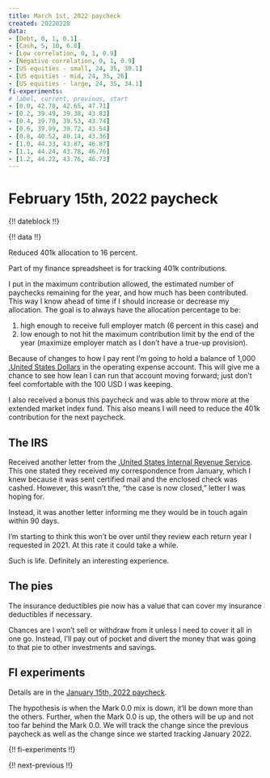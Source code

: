 ```yaml
---
title: March 1st, 2022 paycheck
created: 20220228
data:
- [Debt, 0, 1, 0.1]
- [Cash, 5, 10, 6.8]
- [Low correlation, 0, 1, 0.9]
- [Negative correlation, 0, 1, 0.9]
- [US equities - small, 24, 35, 30.1]
- [US equities - mid, 24, 35, 26]
- [US equities - large, 24, 35, 34.1]
fi-experiments:
# label, current, previous, start
- [0.0, 42.70, 42.65, 47.71]
- [0.2, 39.49, 39.38, 43.83]
- [0.4, 39.70, 39.53, 43.74]
- [0.6, 39.99, 39.72, 43.54]
- [0.8, 40.52, 40.14, 43.36]
- [1.0, 44.33, 43.87, 46.87]
- [1.1, 44.24, 43.78, 46.76]
- [1.2, 44.22, 43.76, 46.73]
---
```


# February 15th, 2022 paycheck

{!! dateblock !!}

{!! data !!}

Reduced 401k allocation to 16 percent.

Part of my finance spreadsheet is for tracking 401k contributions. 

I put in the maximum contribution allowed, the estimated number of paychecks remaining for the year, and how much has been contributed. This way I know ahead of time if I should increase or decrease my allocation. The goal is to always have the allocation percentage to be:

1. high enough to receive full employer match (6 percent in this case) and
2. low enough to not hit the maximum contribution limit by the end of the year (maximize employer match as I don’t have a true-up provision).

Because of changes to how I pay rent I’m going to hold a balance of 1,000 [.United States Dollars](USD) in the operating expense account. This will give me a chance to see how lean I can run that account moving forward; just don’t feel comfortable with the 100 USD I was keeping.

I also received a bonus this paycheck and was able to throw more at the extended market index fund. This also means I will need to reduce the 401k contribution for the next paycheck.

## The IRS

Received another letter from the [.United States Internal Revenue Service](IRS). This one stated they received my correspondence from January, which I knew because it was sent certified mail and the enclosed check was cashed. However, this wasn’t the, “the case is now closed,” letter I was hoping for.

Instead, it was another letter informing me they would be in touch again within 90 days.

I’m starting to think this won’t be over until they review each return year I requested in 2021. At this rate it could take a while.

Such is life. Definitely an interesting experience.

## The pies

The insurance deductibles pie now has a value that can cover my insurance deductibles if necessary. 

Chances are I won’t sell or withdraw from it unless I need to cover it all in one go. Instead, I’ll pay out of pocket and divert the money that was going to that pie to other investments and savings.

## FI experiments

Details are in the [January 15th, 2022 paycheck](https://joshbruce.com/finances/building-wealth-paycheck-to-paycheck/20220115/#fi-experiments).

The hypothesis is when the Mark 0.0 mix is down, it‘ll be down more than the others. Further, when the Mark 0.0 is up, the others will be up and not too far behind the Mark 0.0. We will track the change since the previous paycheck as well as the change since we started tracking January 2022.

{!! fi-experiments !!}

{!! next-previous !!}
